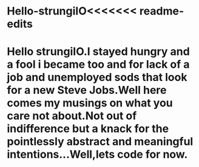 # Hello-strungiIO<<<<<<< readme-edits
Hello strungiIO.I stayed hungry and a fool i became too and for lack of a job and unemployed sods
that look for a new Steve Jobs.Well here comes my musings on what you care not about.Not out of indifference
but a knack for the pointlessly abstract and meaningful intentions...Well,lets code for now.
=======

